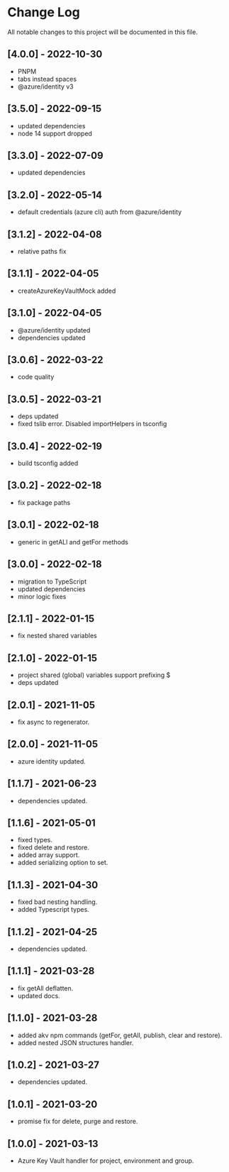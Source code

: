 # Change Log

All notable changes to this project will be documented in this file.

## [4.0.0] - 2022-10-30

-   PNPM
-   tabs instead spaces
-   @azure/identity v3

## [3.5.0] - 2022-09-15

-   updated dependencies
-   node 14 support dropped

## [3.3.0] - 2022-07-09

-   updated dependencies

## [3.2.0] - 2022-05-14

-   default credentials (azure cli) auth from @azure/identity

## [3.1.2] - 2022-04-08

-   relative paths fix

## [3.1.1] - 2022-04-05

-   createAzureKeyVaultMock added

## [3.1.0] - 2022-04-05

-   @azure/identity updated
-   dependencies updated

## [3.0.6] - 2022-03-22

-   code quality

## [3.0.5] - 2022-03-21

-   deps updated
-   fixed tslib error. Disabled importHelpers in tsconfig

## [3.0.4] - 2022-02-19

-   build tsconfig added

## [3.0.2] - 2022-02-18

-   fix package paths

## [3.0.1] - 2022-02-18

-   generic in getALl and getFor methods

## [3.0.0] - 2022-02-18

-   migration to TypeScript
-   updated dependencies
-   minor logic fixes

## [2.1.1] - 2022-01-15

-   fix nested shared variables

## [2.1.0] - 2022-01-15

-   project shared (global) variables support prefixing \$
-   deps updated

## [2.0.1] - 2021-11-05

-   fix async to regenerator.

## [2.0.0] - 2021-11-05

-   azure identity updated.

## [1.1.7] - 2021-06-23

-   dependencies updated.

## [1.1.6] - 2021-05-01

-   fixed types.
-   fixed delete and restore.
-   added array support.
-   added serializing option to set.

## [1.1.3] - 2021-04-30

-   fixed bad nesting handling.
-   added Typescript types.

## [1.1.2] - 2021-04-25

-   dependencies updated.

## [1.1.1] - 2021-03-28

-   fix getAll deflatten.
-   updated docs.

## [1.1.0] - 2021-03-28

-   added akv npm commands (getFor, getAll, publish, clear and restore).
-   added nested JSON structures handler.

## [1.0.2] - 2021-03-27

-   dependencies updated.

## [1.0.1] - 2021-03-20

-   promise fix for delete, purge and restore.

## [1.0.0] - 2021-03-13

-   Azure Key Vault handler for project, environment and group.
